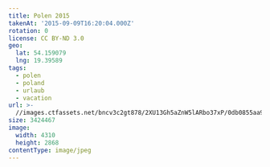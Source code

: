 ```yaml
---
title: Polen 2015
takenAt: '2015-09-09T16:20:04.000Z'
rotation: 0
license: CC BY-ND 3.0
geo:
  lat: 54.159079
  lng: 19.39589
tags:
  - polen
  - poland
  - urlaub
  - vacation
url: >-
  //images.ctfassets.net/bncv3c2gt878/2XU13Gh5aZnW5lARbo37xP/0db0855aa97ec9aa44ba422fa3631ce1/polen-2015_25957560395_o
size: 3424467
image:
  width: 4310
  height: 2868
contentType: image/jpeg
---
```


